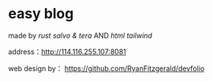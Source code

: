 # easy blog 


made by *rust salvo & tera* AND *html tailwind*


address：http://114.116.255.107:8081


web design by： https://github.com/RyanFitzgerald/devfolio
